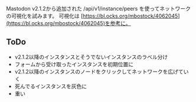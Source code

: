 Mastodon v2.1.2から追加された /api/v1/instance/peers を使ってネットワークの可視化を試みます。
可視化は [https://bl.ocks.org/mbostock/4062045](https://bl.ocks.org/mbostock/4062045)を参考に。

## ToDo

- v2.1.2以降のインスタンスとそうでないインスタンスのラベル分け
- フォームから受け取ったインスタンスを初期位置に
- v2.1.2以降のインスタンスのノードをクリックしてネットワークを広げていく
- 死んでるインスタンスを灰色に
- 重い